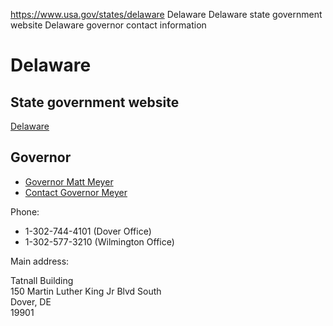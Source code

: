 

https://www.usa.gov/states/delaware
Delaware
Delaware state government website
Delaware governor contact information

Delaware
========

State government website
------------------------

[Delaware](https://delaware.gov/)

Governor
--------

* [Governor Matt Meyer](https://governor.delaware.gov/)
* [Contact Governor Meyer](https://governor.delaware.gov/contact/)

Phone:

* 1-302-744-4101 (Dover Office)
* 1-302-577-3210 (Wilmington Office)

Main address:

Tatnall Building  
150 Martin Luther King Jr Blvd South  
Dover, DE  
19901
